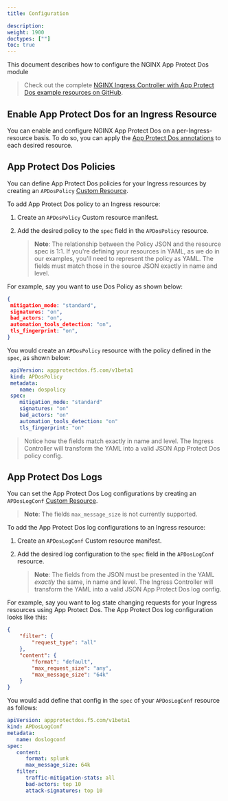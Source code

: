 ```yaml
---
title: Configuration

description:
weight: 1900
doctypes: [""]
toc: true
---
```


This document describes how to configure the NGINX App Protect Dos module
> Check out the complete [NGINX Ingress Controller with App Protect Dos example resources on GitHub](https://github.com/nginxinc/kubernetes-ingress/tree/v1.11.0/examples/appprotect-dos).

## Enable App Protect Dos for an Ingress Resource

You can enable and configure NGINX App Protect Dos on a per-Ingress-resource basis. To do so, you can apply the [App Protect Dos annotations](/nginx-ingress-controller/configuration/ingress-resources/advanced-configuration-with-annotations/#app-protect-dos) to each desired resource.

## App Protect Dos Policies

You can define App Protect Dos policies for your Ingress resources by creating an `APDosPolicy` [Custom Resource](https://kubernetes.io/docs/concepts/extend-kubernetes/api-extension/custom-resources/).

To add App Protect Dos policy to an Ingress resource:

1. Create an `APDosPolicy` Custom resource manifest.
2. Add the desired policy to the `spec` field in the `APDosPolicy` resource.

   > **Note**: The relationship between the Policy JSON and the resource spec is 1:1. If you're defining your resources in YAML, as we do in our examples, you'll need to represent the policy as YAML. The fields must match those in the source JSON exactly in name and level.

For example, say you want to use Dos Policy as shown below:

  ```json
  {
   mitigation_mode: "standard",
   signatures: "on",
   bad_actors: "on",
   automation_tools_detection: "on",
   tls_fingerprint: "on",
}
  ```

You would create an `APDosPolicy` resource with the policy defined in the `spec`, as shown below:

  ```yaml
   apiVersion: appprotectdos.f5.com/v1beta1
   kind: APDosPolicy
   metadata:
      name: dospolicy
   spec:
      mitigation_mode: "standard"
      signatures: "on"
      bad_actors: "on"
      automation_tools_detection: "on"
      tls_fingerprint: "on"
  ```

> Notice how the fields match exactly in name and level. The Ingress Controller will transform the YAML into a valid JSON App Protect Dos policy config.

## App Protect Dos Logs

You can set the App Protect Dos Log configurations by creating an `APDosLogConf` [Custom Resource](https://kubernetes.io/docs/concepts/extend-kubernetes/api-extension/custom-resources/).

> **Note**: The fields `max_message_size` is not currently supported.

To add the App Protect Dos log configurations to an Ingress resource:

1. Create an `APDosLogConf` Custom resource manifest.
2. Add the desired log configuration to the `spec` field in the `APDosLogConf` resource.

   > **Note**: The fields from the JSON must be presented in the YAML *exactly* the same, in name and level. The Ingress Controller will transform the YAML into a valid JSON App Protect Dos log config.

For example, say you want to log state changing requests for your Ingress resources using App Protect Dos. The App Protect Dos log configuration looks like this:

```json
{
    "filter": {
        "request_type": "all"
    },
    "content": {
        "format": "default",
        "max_request_size": "any",
        "max_message_size": "64k"
    }
}
```

You would add define that config in the `spec` of your `APDosLogConf` resource as follows:

```yaml
apiVersion: appprotectdos.f5.com/v1beta1
kind: APDosLogConf
metadata:
   name: doslogconf
spec:
   content:
      format: splunk
      max_message_size: 64k
   filter:
      traffic-mitigation-stats: all
      bad-actors: top 10
      attack-signatures: top 10
```